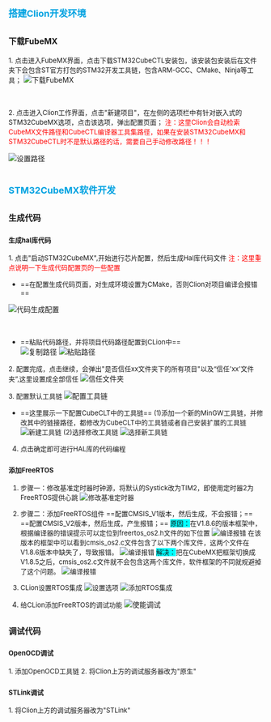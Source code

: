 
<style>
.red-text {
  color: #ff0000;
  font-weight: bold;
}
.green-text {
  color:rgb(0, 162, 255);
  border: 1px solid gray;
}
</style>

<style>
.red {
  color: #ff0000;
}
.green {
  color:rgb(0, 162, 225);
}
.blue {
  color:rgb(17, 0, 255);
}
.cyan {
  color:rgba(119, 255, 0, 0.73);
}
</style>


# <span class="green"><font size=4>搭建Clion开发环境</font></span>
## <font size=3>下载FubeMX</font>
<font size=2>1. 点击进入FubeMX界面，点击下载STM32CubeCTL安装包，该安装包安装后在文件夹下会包含ST官方打包的STM32开发工具链，包含ARM-GCC、CMake、Ninja等工具；</font>
![下载FubeMX](./images/PGN1.png)

<br>

<font size=2>2. 点击进入Clion工作界面，点击"新建项目"，在左侧的选项栏中有针对嵌入式的STM32CubeMX选项，点击该选项，弹出配置页面；
<span class="red">注：这里Clion会自动检索CubeMX文件路径和CubeCTL编译器工具集路径，如果在安装STM32CubeMX和STM32CubeCTL时不是默认路径的话，需要自己手动修改路径！！！</span></font>

![设置路径](./images/PGN2.png)







# <span class="green"><font size=4>STM32CubeMX软件开发</font></span>
## <font size=3>生成代码</font>
### <font size=2>生成hal库代码</font>
<font size=2>1. 点击"启动STM32CubeMX",开始进行芯片配置，然后生成Hal库代码文件
<span class="red"><font size=2>注：这里重点说明一下生成代码配置页的一些配置</font></span>
- ==在配置生成代码页面，对生成环境设置为CMake，否则Clion对项目编译会报错==<br></font>

![代码生成配置](./images/PGN3.png)

<br>

- <font size=2>==粘贴代码路径，并将项目代码路径配置到CLion中==</font><br>
![复制路径](./images/PGN4.png)
![粘贴路径](./images/PGN5.png)


<font size=2>2. 配置完成，点击继续，会弹出"是否信任xx文件夹下的所有项目"以及“信任'xx'文件夹”,这里设置成全部信任</font>
![信任文件夹](./images/PGN6.png)
<br>

<font size=2>3. 配置默认工具链</font>
![配置工具链](./images/PGN7.png)

- <font size=2>==这里展示一下配置CubeCLT中的工具链==
(1)添加一个新的MinGW工具链，并修改其中的链接路径，都修改为CubeCLT中的工具链或者自己安装扩展的工具链
![新建工具链](./images/PGN8.png)
(2)选择修改工具链
![选择新工具链](./images/PGN9.png)
4. 点击确定即可进行HAL库的代码编程</font>

### <font size=2>添加FreeRTOS
1. 步骤一：修改基准定时器时钟源，将默认的Systick改为TIM2，即使用定时器2为FreeRTOS提供心跳
![修改基准定时器](./images/PGN12.png)

2. 步骤二：添加FreeRTOS组件
==配置CMSIS_V1版本，然后生成，不会报错；==
==配置CMSIS_V2版本，然后生成，产生报错；==
<span style="background-color: cyan;">原因：</span>在V1.8.6的版本框架中，根据编译器的错误提示可以定位到freertos_os2.h文件的如下位置
![编译报错](./images/PGN13.png)
在该版本的框架中可以看到cmsis_os2.c文件包含了以下两个库文件，这两个文件在V1.8.6版本中缺失了，导致报错。
![编译报错](./images/PGN14.png)
<span style="background-color: cyan;">解决：</span>把在CubeMX把框架切换成V1.8.5之后，cmsis_os2.c文件就不会包含这两个库文件，软件框架的不同就规避掉了这个问题。
![编译报错](./images/PGN15.png)

3. CLion设置RTOS集成
![设置选项](./images/PGN10.png)
![添加RTOS集成](./images/PGN11.png)

4. 给CLion添加FreeRTOS的调试功能</font>
![使能调试](./images/PGN16.png)





## <font size=3>调试代码</font>
### <font size=2>OpenOCD调试</font>

<font size=2> 1. 添加OpenOCD工具链</font>
<font size=2> 2. 将Clion上方的调试服务器改为"原生"</font>


### <font size=2>STLink调试</font>
<font size=2> 1. 将Clion上方的调试服务器改为"STLink"</font>

